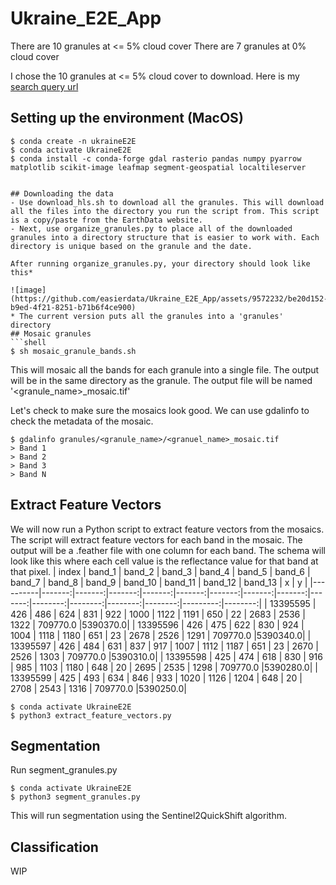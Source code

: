 # Ukraine_E2E_App

There are 10 granules at <= 5% cloud cover
There are 7 granules at 0% cloud cover

I chose the 10 granules at <= 5% cloud cover to download. Here is my [search query url](https://search.earthdata.nasa.gov/search/granules?p=C2021957295-LPCLOUD&pg[0][v]=f&pg[0][cc][max]=5&pg[0][gsk]=start_date&q=hls&sb[0]=27.59326%2C48.93109%2C29.06104%2C49.37046&qt=2022-03-01T00%3A00%3A00.000Z%2C2022-04-15T23%3A59%3A59.999Z&tl=1681489962!3!!&lat=49.02099609375&long=26.26171875&zoom=7)


## Setting up the environment (MacOS)
```shell
$ conda create -n ukraineE2E
$ conda activate UkraineE2E
$ conda install -c conda-forge gdal rasterio pandas numpy pyarrow matplotlib scikit-image leafmap segment-geospatial localtileserver


## Downloading the data
- Use download_hls.sh to download all the granules. This will download all the files into the directory you run the script from. This script is a copy/paste from the EarthData website.
- Next, use organize_granules.py to place all of the downloaded granules into a directory structure that is easier to work with. Each directory is unique based on the granule and the date.

After running organize_granules.py, your directory should look like this*

![image](https://github.com/easierdata/Ukraine_E2E_App/assets/9572232/be20d152-b9ed-4f21-8251-b71b6f4ce900)
* The current version puts all the granules into a 'granules' directory
## Mosaic granules
```shell
$ sh mosaic_granule_bands.sh
```
This will mosaic all the bands for each granule into a single file. The output will be in the same directory as the granule. The output file will be named '<granule_name>_mosaic.tif'

Let's check to make sure the mosaics look good. We can use gdalinfo to check the metadata of the mosaic.
```shell
$ gdalinfo granules/<granule_name>/<granuel_name>_mosaic.tif
> Band 1
> Band 2
> Band 3
> Band N
```

## Extract Feature Vectors
We will now run a Python script to extract feature vectors from the mosaics. The script will extract feature vectors for each band in the mosaic. The output will be a .feather file with one column for each band. The schema will look like this where each cell value is the reflectance value for that band at that pixel.
|  index  | band_1 | band_2 | band_3 | band_4 | band_5 | band_6 | band_7 | band_8 | band_9 | band_10 | band_11 | band_12 | band_13 |        x |       y |
|----------|-------:|-------:|-------:|-------:|-------:|-------:|-------:|-------:|-------:|--------:|--------:|--------:|--------:|---------:|--------:|
| 13395595 |    426 |    486 |    624 |    831 |    922 |   1000 |   1122 |   1191 |    650 |      22 |    2683 |    2536 |    1322 | 709770.0 |5390370.0|
| 13395596 |    426 |    475 |    622 |    830 |    924 |   1004 |   1118 |   1180 |    651 |      23 |    2678 |    2526 |    1291 | 709770.0 |5390340.0|
| 13395597 |    426 |    484 |    631 |    837 |    917 |   1007 |   1112 |   1187 |    651 |      23 |    2670 |    2526 |    1303 | 709770.0 |5390310.0|
| 13395598 |    425 |    474 |    618 |    830 |    916 |    985 |   1103 |   1180 |    648 |      20 |    2695 |    2535 |    1298 | 709770.0 |5390280.0|
| 13395599 |    425 |    493 |    634 |    846 |    933 |   1020 |   1126 |   1204 |    648 |      20 |    2708 |    2543 |    1316 | 709770.0 |5390250.0|


```shell
$ conda activate UkraineE2E
$ python3 extract_feature_vectors.py
```

## Segmentation
Run segment_granules.py
```shell
$ conda activate UkraineE2E
$ python3 segment_granules.py
```
This will run segmentation using the Sentinel2QuickShift algorithm.

## Classification
WIP
